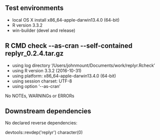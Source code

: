 

## Test environments

 * local OS X install x86_64-apple-darwin13.4.0 (64-bit)
 * R version 3.3.2
 * win-builder (devel and release) 

## R CMD check --as-cran --self-contained replyr_0.2.4.tar.gz 

* using log directory ‘/Users/johnmount/Documents/work/replyr.Rcheck’
* using R version 3.3.2 (2016-10-31)
* using platform: x86_64-apple-darwin13.4.0 (64-bit)
* using session charset: UTF-8
* using option ‘--as-cran’


No NOTEs, WARNINGs or ERRORs

## Downstream dependencies

No declared reverse dependencies:

  devtools::revdep('replyr')
  character(0)
